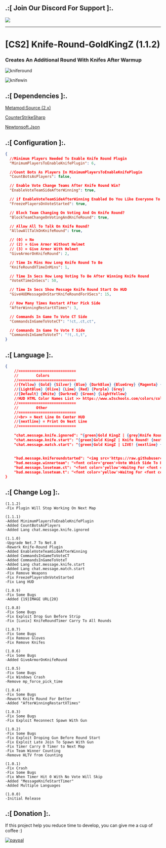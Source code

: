 ## .:[ Join Our Discord For Support ]:.

<a href="https://discord.com/invite/U7AuQhu"><img src="https://discord.com/api/guilds/651838917687115806/widget.png?style=banner2"></a>

***
# [CS2] Knife-Round-GoldKingZ (1.1.2)

### Creates An Additional Round With Knifes After Warmup

![kniferound](https://github.com/oqyh/cs2-Knife-Round-GoldKingZ/assets/48490385/83968ac0-896c-40b1-8c59-602bc6962b01)

![knifewin](https://github.com/oqyh/cs2-Knife-Round-GoldKingZ/assets/48490385/fb2465cb-778f-4341-b633-8fa07d162b2a)


## .:[ Dependencies ]:.
[Metamod:Source (2.x)](https://www.sourcemm.net/downloads.php/?branch=master)

[CounterStrikeSharp](https://github.com/roflmuffin/CounterStrikeSharp/releases)

[Newtonsoft.Json](https://www.nuget.org/packages/Newtonsoft.Json)


## .:[ Configuration ]:.
```json
{
  //Minimum Players Needed To Enable Knife Round Plugin
  "MinimumPlayersToEnableKnifePlugin": 6,

  //Count Bots As Players In MinimumPlayersToEnableKnifePlugin
  "CountBotsAsPlayers": false,

  // Enable Vote Change Teams After Knife Round Win?
  "EnableVoteTeamSideAfterWinning": true,

  // if EnableVoteTeamSideAfterWinning Enabled Do You Like Everyone To Be Freeze On Voting?
  "FreezePlayersOnVoteStarted": true,

  // Block Team Changing On Voting And On Knife Round?
  "BlockTeamChangeOnVotingAndKnifeRound": true,

  // Allow All To Talk On Knife Round?
  "AllowAllTalkOnKnifeRound": true,

  // (0) = No
  // (2) = Give Armor Without Helmet
  // (3) = Give Armor With Helmet
  "GiveArmorOnKnifeRound": 2,

  // Time In Mins How Long Knife Round To Be
  "KnifeRoundXTimeInMins": 1,

  // Time In Secs How Long Voting To Be After Winning Knife Round
  "VoteXTimeInSecs": 50,

  // Time In Secs Show Message Knife Round Start On HUD
  "GiveHUDMessageOnStartKnifeRoundForXSecs": 15,

  // How Many Times Restart After Pick Side
  "AfterWinningRestartXTimes": 3,

  // Commands In Game To Vote CT Side
  "CommandsInGameToVoteCT": "!ct,.ct,ct",

  // Commands In Game To Vote T Side
  "CommandsInGameToVoteT": "!t,.t,t",
}
```

## .:[ Language ]:.
```json
{
	//==========================
	//        Colors
	//==========================
	//{Yellow} {Gold} {Silver} {Blue} {DarkBlue} {BlueGrey} {Magenta} {LightRed}
	//{LightBlue} {Olive} {Lime} {Red} {Purple} {Grey}
	//{Default} {White} {Darkred} {Green} {LightYellow}
	//HUD HTML Color Names List >> https://www.w3schools.com/colors/colors_names.asp
	//==========================
	//        Other
	//==========================
	//<br> = Next Line On Center HUD 
	//{nextline} = Print On Next Line
	//==========================
	
	"chat.message.knife.ignored": "{green}Gold KingZ | {grey}Knife Round Ignored Less Players ( {yellow}{0} Current {grey}/ {yellow}{1} Needed {grey})",
	"chat.message.knife.start": "{green}Gold KingZ | Knife Round! {nextline} {green}Gold KingZ | Knife Round! {nextline} {green}Gold KingZ | Knife Round!",
	"chat.message.match.start": "{green}Gold KingZ | LIVE! {nextline} {green}Gold KingZ | LIVE! {nextline} {green}Gold KingZ | LIVE!",
    
    
	"hud.message.kniferoundstarted": "<img src='https://raw.githubusercontent.com/oqyh/cs2-Knife-Round-GoldKingZ/main/Resources/knifeleft.png' class=''> <font color='orange'>Knife Round <img src='https://raw.githubusercontent.com/oqyh/cs2-Knife-Round-GoldKingZ/main/Resources/kniferight.png' class=''> <br> <br> <font color='blueviolet'>Winner Will Choose Team Side </font>",
	"hud.message.winnerteam": "<font color='green'>Vote Which Side To Pick <br> <font color='darkred'> = Time Left To Vote: {0} Secs = <br> <font color='yellow'>!ct <font color='grey'>To Go CT Side Team <br> <font color='yellow'>!t <font color='grey'>To Go T Side Team <br> <font color='grey'>Votes On <img src='https://raw.githubusercontent.com/oqyh/cs2-Knife-Round-GoldKingZ/main/Resources/ctimg.png' class=''> <font color='green'>[{1} <font color='grey'>/ <font color='green'>{3}] <br> <font color='grey'>Votes On <img src='https://raw.githubusercontent.com/oqyh/cs2-Knife-Round-GoldKingZ/main/Resources/timg.png' class=''> <font color='green'>[{2} <font color='grey'>/ <font color='green'>{3}] </font>",
	"hud.message.loseteam.ct": "<font color='yellow'>Waitng For <font color='red'>T's <font color='yellow'>To Vote </font>",
	"hud.message.loseteam.t": "<font color='yellow'>Waitng For <font color='RoyalBlue'>CT's <font color='yellow'>To Vote </font>"
}
```

## .:[ Change Log ]:.
```
(1.1.2)
-Fix Plugin Will Stop Working On Next Map

(1.1.1)
-Added MinimumPlayersToEnableKnifePlugin
-Added CountBotsAsPlayers
-Added Lang chat.message.knife.ignored 

(1.1.0)
-Upgrade Net.7 To Net.8
-Rework Knife-Round Plugin
-Added EnableVoteTeamSideAfterWinning
-Added CommandsInGameToVoteCT
-Added CommandsInGameToVoteT
-Added Lang chat.message.knife.start
-Added Lang chat.message.match.start
-Fix Remove Weapons
-Fix FreezePlayersOnVoteStarted
-Fix Lang HUD 

(1.0.9)
-Fix Some Bugs
-Added {19}IMAGE URL{20}

(1.0.8)
-Fix Some Bugs
-Fix Exploit Drop Gun Before Strip
-Fix [Lunix] KnifeRoundTimer Carry To All Rounds

(1.0.7)
-Fix Some Bugs
-Fix Remove Gloves
-Fix Remove Knifes

(1.0.6)
-Fix Some Bugs
-Added GiveArmorOnKnifeRound

(1.0.5)
-Fix Some Bugs
-Fix Windows Crash
-Remove mp_force_pick_time

(1.0.4)
-Fix Some Bugs
-Rework Knife Round For Better
-Added "AfterWinningRestartXTimes"

(1.0.3)
-Fix Some Bugs
-Fix Exploit Reconnect Spawn With Gun

(1.0.2)
-Fix Some Bugs
-Fix Exploit Droping Gun Before Round Start
-Fix Exploit Late Join To Spawn With Gun
-Fix Timer Carry 0 Timer to Next Map
-Fix Team Winner Counting
-Remove HLTV from Counting

(1.0.1)
-Fix Crash
-Fix Some Bugs
-Fix When Timer Hit 0 With No Vote Will Skip
-Added "MessageKnifeStartTimer"
-Added Multiple Languages

(1.0.0)
-Initial Release
```

## .:[ Donation ]:.

If this project help you reduce time to develop, you can give me a cup of coffee :)

[![paypal](https://www.paypalobjects.com/en_US/i/btn/btn_donateCC_LG.gif)](https://paypal.me/oQYh)
